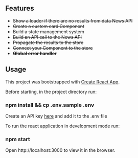 ## Features

- ~~Show a loader if there are no results from data News API~~
- ~~Create a custom card Component~~
- ~~Build a state management system~~
- ~~Build an API call to the News API~~
- ~~Propagate the results to the store~~
- ~~Connect your Component to the store~~
- **~~Global error handler~~**

## Usage

This project was bootstrapped with [Create React App](https://github.com/facebook/create-react-app).

Before starting, in the project directory run:

### npm install && cp .env.sample .env

Create an API key [here](https://newsapi.org/) and add it to the .env file

To run the react application in development mode run:

### npm start

Open http://localhost:3000 to view it in the browser.

